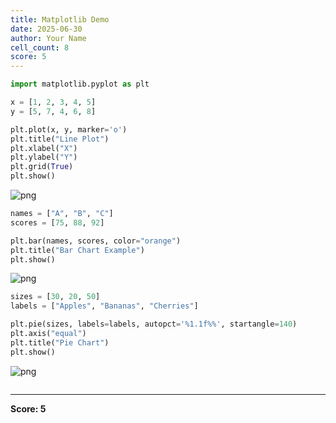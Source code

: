 ```yaml
---
title: Matplotlib Demo
date: 2025-06-30
author: Your Name
cell_count: 8
score: 5
---
```


```python
import matplotlib.pyplot as plt

```


```python
x = [1, 2, 3, 4, 5]
y = [5, 7, 4, 6, 8]

```


```python
plt.plot(x, y, marker='o')
plt.title("Line Plot")
plt.xlabel("X")
plt.ylabel("Y")
plt.grid(True)
plt.show()
```


    
![png](/pynotes/images/matplotlib_demo_2_0.png)
    



```python
names = ["A", "B", "C"]
scores = [75, 88, 92]

```


```python
plt.bar(names, scores, color="orange")
plt.title("Bar Chart Example")
plt.show()
```


    
![png](/pynotes/images/matplotlib_demo_4_0.png)
    



```python
sizes = [30, 20, 50]
labels = ["Apples", "Bananas", "Cherries"]

```


```python
plt.pie(sizes, labels=labels, autopct='%1.1f%%', startangle=140)
plt.axis("equal")
plt.title("Pie Chart")
plt.show()
```


    
![png](/pynotes/images/matplotlib_demo_6_0.png)
    



```python

```


---
**Score: 5**